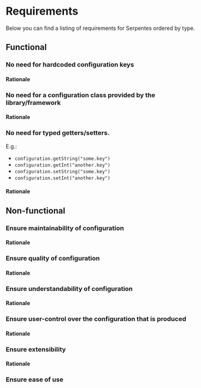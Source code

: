 # Requirements

Below you can find a listing of requirements for Serpentes ordered by type.

## Functional

### No need for hardcoded configuration keys

#### Rationale

### No need for a configuration class provided by the library/framework

#### Rationale

### No need for typed getters/setters.
E.g.:
- `configuration.getString("some.key")`
- `configuration.getInt("another.key")`
- `configuration.setString("some.key")`
- `configuration.setInt("another.key")`

#### Rationale

## Non-functional

### Ensure maintainability of configuration

#### Rationale

### Ensure quality of configuration

#### Rationale

### Ensure understandability of configuration

#### Rationale

### Ensure user-control over the configuration that is produced

#### Rationale

### Ensure extensibility

#### Rationale

### Ensure ease of use